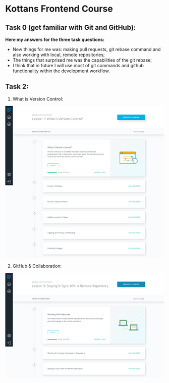 # Kottans Frontend Course
## Task 0 (get familiar with Git and GitHub):
**Here my answers for the three task questions:**
* New things for me was: making pull requests, git rebase command and also working with local, remote repositories;
* The things that surprised me was the capabilities of the git rebase;
* I think that in future I will use most of git commands and github functionality within the development workflow.

## Task 2:
1. What is Version Control:

![What is version Control Udacity Course](task_02/version-control-with-git-udacity.png)

2. GitHub & Collaboration:

![GitHub & Collaboration Udacity Course](task_02/github-collaboration-udacity.png)